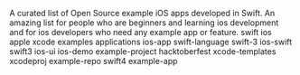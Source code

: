 A curated list of Open Source example iOS apps developed in Swift. An amazing list for people who are beginners and learning ios development and for ios developers who need any example app or feature.
swift
ios
apple
xcode
examples
applications
ios-app
swift-language
swift-3
ios-swift
swift3
ios-ui
ios-demo
example-project
hacktoberfest
xcode-templates
xcodeproj
example-repo
swift4
example-app
